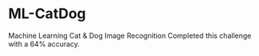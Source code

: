 # ML-CatDog
Machine Learning Cat &amp; Dog Image Recognition
Completed this challenge with a 64% accuracy.
